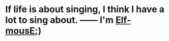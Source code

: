 # If life is about singing, I think I have a lot to sing about. —— I'm [Elf-mousE](http://elf-mouse.me/);)
